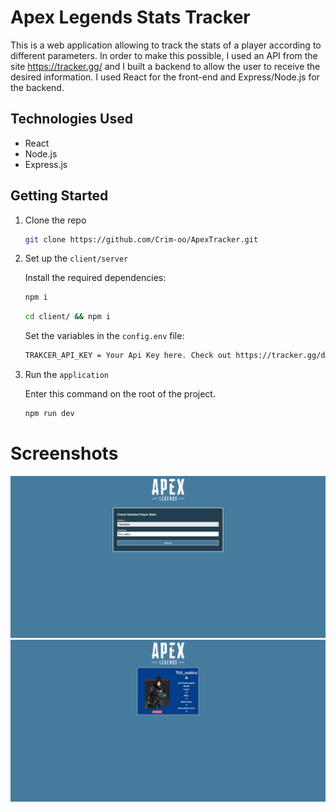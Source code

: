 # Apex Legends Stats Tracker
This is a web application allowing to track the stats of a player according to different parameters. In order to make this possible, I used an API from the site https://tracker.gg/ and I built a backend to allow the user to receive the desired information. I used React for the front-end and Express/Node.js for the backend.

## Technologies Used
- React
- Node.js
- Express.js

## Getting Started

1. Clone the repo

    ```bash
    git clone https://github.com/Crim-oo/ApexTracker.git
    ```

2. Set up the `client/server`

    Install the required dependencies:

    ```bash
    npm i 
    ```
     ```bash
    cd client/ && npm i 
    ```
    
    Set the variables in the `config.env` file:

    ```bash
    TRAKCER_API_KEY = Your Api Key here. Check out https://tracker.gg/developers for more informations.
    ```
    
3. Run the `application`
    
    Enter this command on the root of the project.
    
    ```bash
    npm run dev 
    ```
 # Screenshots
<img src='/images/Search.png' />
<img src='/images/Profile.png' />

